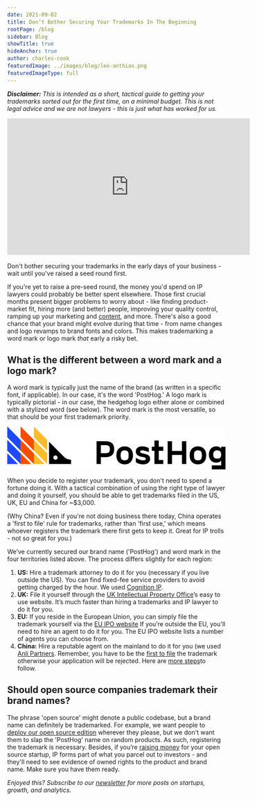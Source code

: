 ```yaml
---
date: 2021-09-02
title: Don’t Bother Securing Your Trademarks In The Beginning
rootPage: /blog
sidebar: Blog
showTitle: true
hideAnchor: true
author: charles-cook
featuredImage: ../images/blog/leo-anthias.png
featuredImageType: full
---
```

_**Disclaimer:** This is intended as a short, tactical guide to getting your trademarks sorted out for the first time, on a minimal budget. This is *not* legal advice and we are not lawyers - this is just what has worked for us._

<iframe width="560" height="315" src="https://www.youtube.com/embed/Xui-bm6bBFM" title="YouTube video player" frameborder="0" allow="accelerometer; autoplay; clipboard-write; encrypted-media; gyroscope; picture-in-picture" allowfullscreen></iframe>

Don't bother securing your trademarks in the early days of your business - wait until you've raised a seed round first.

If you're yet to raise a pre-seed round, the money you'd spend on IP lawyers could probably be better spent elsewhere. Those first crucial months present bigger problems to worry about - like finding product-market fit, hiring more (and better) people, improving your quality control, ramping up your marketing and [content](https://posthog.com/blog/running-content-at-posthog), and more. There's also a good chance that your brand might evolve during that time - from name changes and logo revamps to brand fonts and colors. This makes trademarking a word mark or logo mark _that_ early a risky bet.

## What is the different between a word mark and a logo mark?

A word mark is typically just the name of the brand (as written in a specific font, if applicable). In our case, it's the word 'PostHog.' A logo mark is typically pictorial - in our case, the hedgehog logo either alone or combined with a stylized word (see below). The word mark is the most versatile, so that should be your first trademark priority.

![The PostHog Logo](../images/logos/posthog-logo-800x155-png.png) 

When you decide to register your trademark, you don't need to spend a fortune doing it. With a tactical combination of using the right type of lawyer and doing it yourself, you should be able to get trademarks filed in the US, UK, EU and China for ~$3,000.

(Why China? Even if you're not doing business there today, China operates a 'first to file' rule for trademarks, rather than 'first use,' which means whoever registers the trademark there first gets to keep it. Great for IP trolls - not so great for you.)

We’ve currently secured our brand name ('PostHog') and word mark in the four territories listed above. The process differs slightly for each region:
1. **US:** Hire a trademark attorney to do it for you (necessary if you live outside the US). You can find fixed-fee service providers to avoid getting charged by the hour. We used [Cognition IP](https://www.cognitionip.com/).
2. **UK:** File it yourself through the [UK Intellectual Property Office](https://www.gov.uk/topic/intellectual-property/trade-marks)’s easy to use website. It’s much faster than hiring a trademarks and IP lawyer to do it for you.
3. **EU:** If you reside in the European Union, you can simply file the trademark yourself via the [EU IPO website](https://euipo.europa.eu/ohimportal/en/apply-now) If you’re outside the EU, you'll need to hire an agent to do it for you. The EU IPO website lists a number of agents you can choose from.
4. **China:** Hire a reputable agent on the mainland to do it for you (we used [Anli Partners](http://www.anlilaw.com/100040/). Remember, you have to be the [first to file](https://www.iam-media.com/trademarks/trademark-application-process-in-mainland-china) the trademark otherwise your application will be rejected. Here are [more steps](https://www.export2asia.com/blog/trademark-china/)to follow.

## Should open source companies trademark their brand names?

The phrase 'open source' might denote a public codebase, but a brand name can definitely be trademarked. For example, we want people to [deploy our open source edition](https://github.com/PostHog/posthog) wherever they please, but we don't want them to slap the 'PostHog' name on random products. As such, registering the trademark is necessary. Besides, if you’re [raising money](https://posthog.com/blog/open-source-business-models) for your open source startup, IP forms part of what you parcel out to investors - and they'll need to see evidence of owned rights to the product and brand name. Make sure you have them ready.

_Enjoyed this? Subscribe to our [newsletter](https://posthog.com/newsletter) for more posts on startups, growth, and analytics._
